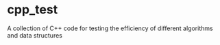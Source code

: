 # cpp_test
A collection of C++ code for testing the efficiency of different algorithms and data structures
